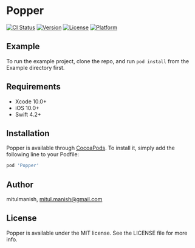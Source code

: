 # Popper

[![CI Status](https://img.shields.io/travis/mitulmanish/Popper.svg?style=flat)](https://travis-ci.org/mitulmanish/Popper)
[![Version](https://img.shields.io/cocoapods/v/Popper.svg?style=flat)](https://cocoapods.org/pods/Popper)
[![License](https://img.shields.io/cocoapods/l/Popper.svg?style=flat)](https://cocoapods.org/pods/Popper)
[![Platform](https://img.shields.io/cocoapods/p/Popper.svg?style=flat)](https://cocoapods.org/pods/Popper)

## Example

To run the example project, clone the repo, and run `pod install` from the Example directory first.

## Requirements
- Xcode 10.0+
- iOS 10.0+
- Swift 4.2+

## Installation

Popper is available through [CocoaPods](https://cocoapods.org). To install
it, simply add the following line to your Podfile:

```ruby
pod 'Popper'
```

## Author

mitulmanish, mitul.manish@gmail.com

## License

Popper is available under the MIT license. See the LICENSE file for more info.
